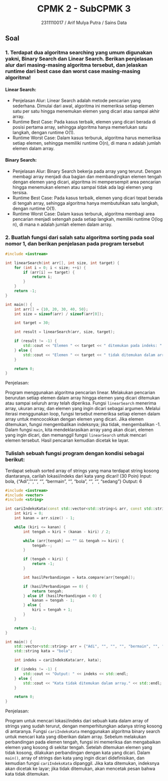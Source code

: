 # <h1 align="center">CPMK 2 - SubCPMK 3</h1>
<p align="center">2311110017 / Arif Mulya Putra / Sains Data</p>

## Soal

### 1. Terdapat dua algoritma searching yang umum digunakan yakni, Binary Search dan Linear Search. Berikan penjelasan alur dari masing-masing algoritma tersebut, dan jelaskan runtime dari best case dan worst case masing-masing algoritma!

#### Linear Search:

- Penjelasan Alur: Linear Search adalah metode pencarian yang sederhana. Dimulai dari awal, algoritma ini memeriksa setiap elemen satu per satu hingga menemukan elemen yang dicari atau sampai akhir array.
- Runtime Best Case: Pada kasus terbaik, elemen yang dicari berada di posisi pertama array, sehingga algoritma hanya memerlukan satu langkah, dengan runtime O(1).
- Runtime Worst Case: Dalam kasus terburuk, algoritma harus memeriksa setiap elemen, sehingga memiliki runtime O(n), di mana n adalah jumlah elemen dalam array.

#### Binary Search:

- Penjelasan Alur: Binary Search bekerja pada array yang terurut. Dengan membagi array menjadi dua bagian dan membandingkan elemen tengah dengan elemen yang dicari, algoritma ini mempersempit area pencarian hingga menemukan elemen atau sampai tidak ada lagi elemen yang tersisa.
- Runtime Best Case: Pada kasus terbaik, elemen yang dicari tepat berada di tengah array, sehingga algoritma hanya membutuhkan satu langkah, dengan runtime O(1).
- Runtime Worst Case: Dalam kasus terburuk, algoritma membagi area pencarian menjadi setengah pada setiap langkah, memiliki runtime O(log n), di mana n adalah jumlah elemen dalam array.


### 2. Buatlah fungsi dari salah satu algoritma sorting pada soal nomor 1, dan berikan penjelasan pada program tersebut 

```C++
#include <iostream>

int linearSearch(int arr[], int size, int target) {
    for (int i = 0; i < size; ++i) {
        if (arr[i] == target) {
            return i;
        }
    }
    return -1;
}

int main() {
    int arr[] = {10, 20, 30, 40, 50};
    int size = sizeof(arr) / sizeof(arr[0]);

    int target = 30;

    int result = linearSearch(arr, size, target);

    if (result != -1) {
        std::cout << "Elemen " << target << " ditemukan pada indeks: " << result << std::endl;
    } else {
        std::cout << "Elemen " << target << " tidak ditemukan dalam array." << std::endl;
    }

    return 0;
}

```





Penjelasan:

Program menggunakan algoritma pencarian linear. Melakukan pencarian berurutan setiap elemen dalam array hingga elemen yang dicari ditemukan atau sampai seluruh array telah diperiksa. Fungsi `linearSearch` menerima array, ukuran array, dan elemen yang ingin dicari sebagai argumen. Melalui iterasi menggunakan loop, fungsi tersebut memeriksa setiap elemen dalam array untuk mencocokkan dengan elemen yang dicari. Jika elemen ditemukan, fungsi mengembalikan indeksnya; jika tidak, mengembalikan -1. Dalam fungsi `main`, kita mendeklarasikan array yang akan dicari, elemen yang ingin dicari, dan memanggil fungsi `linearSearch` untuk mencari elemen tersebut. Hasil pencarian kemudian dicetak ke layar.

### Tulislah sebuah fungsi program dengan kondisi sebagai berikut:
Terdapat sebuah sorted array of strings yang mana terdapat string kosong diantaranya, carilah lokasi/indeks dari kata yang dicari! (30 Poin)
Input: bola, {“Adi”,””,””, “”, “bermain”, “”, “bola”, “”, “”, “sedang”}
Output: 6


```C++
#include <iostream>
#include <vector>
#include <string>

int cariIndeksKata(const std::vector<std::string>& arr, const std::string& kata) {
    int kiri = 0;
    int kanan = arr.size() - 1;

    while (kiri <= kanan) {
        int tengah = kiri + (kanan - kiri) / 2;

        while (arr[tengah] == "" && tengah >= kiri) {
            tengah--;
        }

        if (tengah < kiri) {
            return -1;
        }

        int hasilPerbandingan = kata.compare(arr[tengah]);

        if (hasilPerbandingan == 0) {
            return tengah;
        } else if (hasilPerbandingan < 0) {
            kanan = tengah - 1;
        } else {
            kiri = tengah + 1;
        }
    }

    return -1;
}

int main() {
    std::vector<std::string> arr = {"Adi", "", "", "", "bermain", "", "bola", "", "", "sedang"};
    std::string kata = "bola";

    int indeks = cariIndeksKata(arr, kata);

    if (indeks != -1) {
        std::cout << "Output: " << indeks << std::endl;
    } else {
        std::cout << "Kata tidak ditemukan dalam array." << std::endl;
    }

    return 0;
}

```



Penjelasan:

Program untuk mencari lokasi/indeks dari sebuah kata dalam array of strings yang sudah terurut, dengan memperhitungkan adanya string kosong di antaranya. Fungsi `cariIndeksKata` menggunakan algoritma binary search untuk mencari kata yang diberikan dalam array. Sebelum melakukan perbandingan pada elemen tengah, fungsi ini memeriksa dan mengabaikan elemen yang kosong di sekitar tengah. Setelah ditemukan elemen yang tidak kosong, dilakukan perbandingan dengan kata yang dicari. Dalam `main()`, array of strings dan kata yang ingin dicari didefinisikan, dan kemudian fungsi `cariIndeksKata` dipanggil. Jika kata ditemukan, indeksnya akan dicetak ke layar; jika tidak ditemukan, akan mencetak pesan bahwa kata tidak ditemukan.